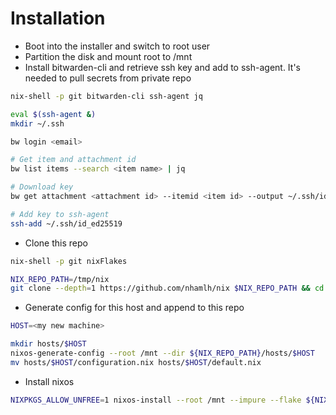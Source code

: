 # Installation

- Boot into the installer and switch to root user
- Partition the disk and mount root to /mnt
- Install bitwarden-cli and retrieve ssh key and add to ssh-agent. It's needed to pull secrets from private repo
``` sh
nix-shell -p git bitwarden-cli ssh-agent jq

eval $(ssh-agent &)
mkdir ~/.ssh

bw login <email>

# Get item and attachment id
bw list items --search <item name> | jq

# Download key
bw get attachment <attachment id> --itemid <item id> --output ~/.ssh/id_ed25519

# Add key to ssh-agent
ssh-add ~/.ssh/id_ed25519
```

- Clone this repo
``` sh
nix-shell -p git nixFlakes

NIX_REPO_PATH=/tmp/nix
git clone --depth=1 https://github.com/nhamlh/nix $NIX_REPO_PATH && cd $NIX_REPO_PATH
```

- Generate config for this host and append to this repo
``` sh
HOST=<my new machine>

mkdir hosts/$HOST
nixos-generate-config --root /mnt --dir ${NIX_REPO_PATH}/hosts/$HOST
mv hosts/$HOST/configuration.nix hosts/$HOST/default.nix
```

- Install nixos
``` sh
NIXPKGS_ALLOW_UNFREE=1 nixos-install --root /mnt --impure --flake ${NIX_REPO_PATH}#$HOST
```
